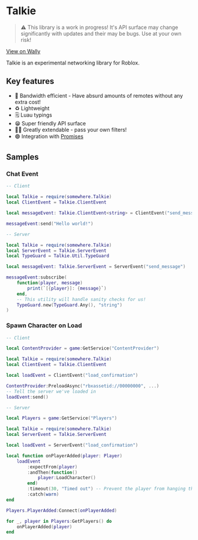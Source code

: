 # Talkie


> ⚠ This library is a work in progress! It's API surface may change significantly with updates and their may be bugs. Use at your own risk!

[View on Wally](https://wally.run/package/fizzyhex/talkie?version=0.1.0)

Talkie is an experimental networking library for Roblox.

## Key features

- 🏃 Bandwidth efficient - Have absurd amounts of remotes without any extra cost!
- ♻ Lightweight
- 🗒 Luau typings
- 😁 Super friendly API surface
- 🧑‍💻 Greatly extendable - pass your own filters!
- 🟣 Integration with [Promises](https://github.com/lukadev-0/rbx-typed-promise)

## Samples

### Chat Event

```lua
-- Client

local Talkie = require(somewhere.Talkie)
local ClientEvent = Talkie.ClientEvent

local messageEvent: Talkie.ClientEvent<string> = ClientEvent("send_message")

messageEvent:send("Hello world!")
```

```lua
-- Server

local Talkie = require(somewhere.Talkie)
local ServerEvent = Talkie.ServerEvent
local TypeGuard = Talkie.Util.TypeGuard

local messageEvent: Talkie.ServerEvent = ServerEvent("send_message")

messageEvent:subscribe(
    function(player, message)
        print(`[{player}]: {message}`)
    end,
    -- This utility will handle sanity checks for us!
    TypeGuard.new(TypeGuard.Any(), "string")
)
```

### Spawn Character on Load

```lua
-- Client

local ContentProvider = game:GetService("ContentProvider")

local Talkie = require(somewhere.Talkie)
local ClientEvent = Talkie.ClientEvent

local loadEvent = ClientEvent("load_confirmation")

ContentProvider:PreloadAsync("rbxassetid://00000000", ...)
-- Tell the server we've loaded in
loadEvent:send()
```

```lua
-- Server

local Players = game:GetService("Players")

local Talkie = require(somewhere.Talkie)
local ServerEvent = Talkie.ServerEvent

local loadEvent = ServerEvent("load_confirmation")

local function onPlayerAdded(player: Player)
    loadEvent
        :expectFrom(player)
        :andThen(function()
            player:LoadCharacter()
        end)
        :timeout(30, "Timed out") -- Prevent the player from hanging the event forever!
        :catch(warn)
end

Players.PlayerAdded:Connect(onPlayerAdded)

for _, player in Players:GetPlayers() do
    onPlayerAdded(player)
end
```